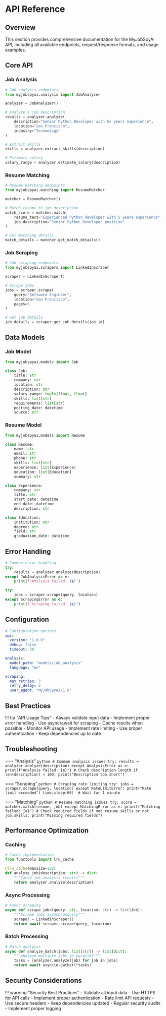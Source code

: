 # API Reference

## Overview

This section provides comprehensive documentation for the MyJobSpyAI API, including all available endpoints, request/response formats, and usage examples.

## Core API

### Job Analysis

```python
# Job analysis endpoints
from myjobspyai.analysis import JobAnalyzer

analyzer = JobAnalyzer()

# Analyze a job description
results = analyzer.analyze(
    description="Senior Python Developer with 5+ years experience",
    location="San Francisco",
    industry="Technology"
)

# Extract skills
skills = analyzer.extract_skills(description)

# Estimate salary
salary_range = analyzer.estimate_salary(description)
```

### Resume Matching

```python
# Resume matching endpoints
from myjobspyai.matching import ResumeMatcher

matcher = ResumeMatcher()

# Match resume to job description
match_score = matcher.match(
    resume_text="Experienced Python developer with 5 years experience",
    job_description="Senior Python Developer position"
)

# Get matching details
match_details = matcher.get_match_details()
```

### Job Scraping

```python
# Job scraping endpoints
from myjobspyai.scrapers import LinkedInScraper

scraper = LinkedInScraper()

# Scrape jobs
jobs = scraper.scrape(
    query="Software Engineer",
    location="San Francisco",
    pages=5
)

# Get job details
job_details = scraper.get_job_details(job_id)
```

## Data Models

### Job Model

```python
from myjobspyai.models import Job

class Job:
    title: str
    company: str
    location: str
    description: str
    salary_range: tuple[float, float]
    skills: list[str]
    requirements: list[str]
    posting_date: datetime
    source: str
```

### Resume Model

```python
from myjobspyai.models import Resume

class Resume:
    name: str
    email: str
    phone: str
    skills: list[str]
    experience: list[Experience]
    education: list[Education]
    summary: str

class Experience:
    company: str
    title: str
    start_date: datetime
    end_date: datetime
    description: str

class Education:
    institution: str
    degree: str
    field: str
    graduation_date: datetime
```

## Error Handling

```python
# Common error handling
try:
    results = analyzer.analyze(description)
except JobAnalysisError as e:
    print(f"Analysis failed: {e}")

try:
    jobs = scraper.scrape(query, location)
except ScrapingError as e:
    print(f"Scraping failed: {e}")
```

## Configuration

```yaml
# Configuration options
api:
  version: "1.0.0"
  debug: false
  timeout: 30

analysis:
  model_path: "models/job_analysis"
  language: "en"

scraping:
  max_retries: 3
  retry_delay: 5
  user_agent: "MyJobSpyAI/1.0"
```

## Best Practices

!!! tip "API Usage Tips"
    - Always validate input data
    - Implement proper error handling
    - Use async/await for scraping
    - Cache results when possible
    - Monitor API usage
    - Implement rate limiting
    - Use proper authentication
    - Keep dependencies up to date

## Troubleshooting

=== "Analysis"
    ```python
    # Common analysis issues
    try:
        results = analyzer.analyze(description)
    except AnalysisError as e:
        print(f"Analysis failed: {e}")
        # Check description length
        if len(description) < 100:
            print("Description too short")
    ```

=== "Scraping"
    ```python
    # Scraping rate limiting
    try:
        jobs = scraper.scrape(query, location)
    except RateLimitError:
        print("Rate limit exceeded")
        time.sleep(60)  # Wait for 1 minute
    ```

=== "Matching"
    ```python
    # Resume matching issues
    try:
        score = matcher.match(resume, job)
    except MatchingError as e:
        print(f"Matching failed: {e}")
        # Check required fields
        if not resume.skills or not job.skills:
            print("Missing required fields")
    ```

## Performance Optimization

### Caching

```python
# Cache implementation
from functools import lru_cache

@lru_cache(maxsize=128)
def analyze_job(description: str) -> dict:
    """Cache job analysis results"""
    return analyzer.analyze(description)
```

### Async Processing

```python
# Async scraping
async def scrape_jobs(query: str, location: str) -> list[Job]:
    """Scrape jobs asynchronously"""
    scraper = LinkedInScraper()
    return await scraper.scrape(query, location)
```

### Batch Processing

```python
# Batch analysis
async def analyze_batch(jobs: list[str]) -> list[dict]:
    """Analyze multiple jobs in parallel"""
    tasks = [analyzer.analyze(job) for job in jobs]
    return await asyncio.gather(*tasks)
```

## Security Considerations

!!! warning "Security Best Practices"
    - Validate all input data
    - Use HTTPS for API calls
    - Implement proper authentication
    - Rate limit API requests
    - Use secure headers
    - Keep dependencies updated
    - Regular security audits
    - Implement proper logging
